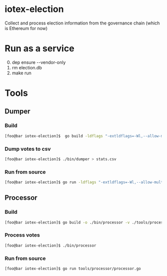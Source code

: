 # iotex-election
Collect and process election information from the governance chain (which is Ethereum for now)

# Run as a service
0. dep ensure --vendor-only
1. rm election.db
2. make run 


# Tools

## Dumper
### Build
```sh
[foo@bar iotex-election]$  go build -ldflags "-extldflags=-Wl,--allow-multiple-definition" -x -o ./bin/dumper -v ./tools/dumper
```
### Dump votes to csv
```sh
[foo@bar iotex-election]$ ./bin/dumper > stats.csv
```
### Run from source
```sh
[foo@bar iotex-election]$ go run -ldflags "-extldflags=-Wl,--allow-multiple-definition" tools/dumper/dumper.go > stats.csv
```

## Processor
### Build
```sh
[foo@bar iotex-election]$ go build -o ./bin/processor -v ./tools/processor
```
### Process votes
```sh
[foo@bar iotex-election]$ ./bin/processor
```
### Run from source
```sh
[foo@bar iotex-election]$ go run tools/processor/processor.go
```